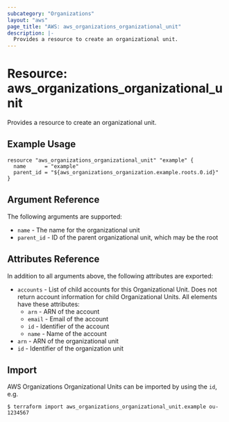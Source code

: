 ```yaml
---
subcategory: "Organizations"
layout: "aws"
page_title: "AWS: aws_organizations_organizational_unit"
description: |-
  Provides a resource to create an organizational unit.
---
```


# Resource: aws_organizations_organizational_unit

Provides a resource to create an organizational unit.

## Example Usage

```hcl
resource "aws_organizations_organizational_unit" "example" {
  name      = "example"
  parent_id = "${aws_organizations_organization.example.roots.0.id}"
}
```

## Argument Reference

The following arguments are supported:

* `name` - The name for the organizational unit
* `parent_id` - ID of the parent organizational unit, which may be the root

## Attributes Reference

In addition to all arguments above, the following attributes are exported:

* `accounts` - List of child accounts for this Organizational Unit. Does not return account information for child Organizational Units. All elements have these attributes:
    * `arn` - ARN of the account
    * `email` - Email of the account
    * `id` - Identifier of the account
    * `name` - Name of the account
* `arn` - ARN of the organizational unit
* `id` - Identifier of the organization unit

## Import

AWS Organizations Organizational Units can be imported by using the `id`, e.g.

```
$ terraform import aws_organizations_organizational_unit.example ou-1234567
```
